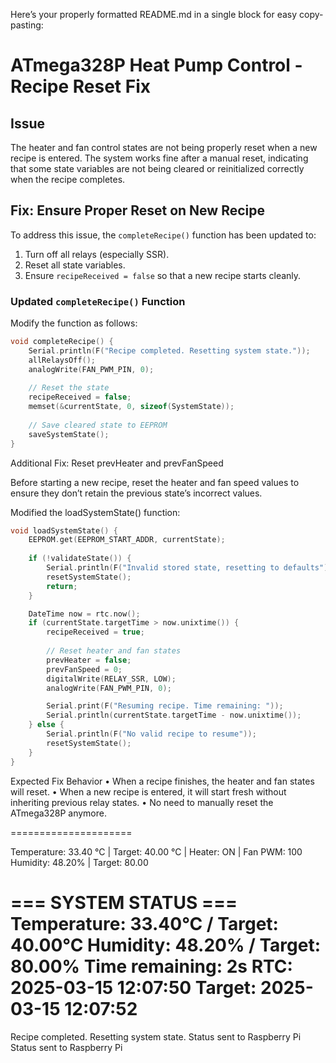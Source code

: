 Here’s your properly formatted README.md in a single block for easy copy-pasting:

# ATmega328P Heat Pump Control - Recipe Reset Fix

## Issue  
The heater and fan control states are not being properly reset when a new recipe is entered. The system works fine after a manual reset, indicating that some state variables are not being cleared or reinitialized correctly when the recipe completes.

## Fix: Ensure Proper Reset on New Recipe  
To address this issue, the `completeRecipe()` function has been updated to:  
1. Turn off all relays (especially SSR).  
2. Reset all state variables.  
3. Ensure `recipeReceived = false` so that a new recipe starts cleanly.  

### Updated `completeRecipe()` Function  
Modify the function as follows:  

```cpp
void completeRecipe() {
    Serial.println(F("Recipe completed. Resetting system state."));
    allRelaysOff();
    analogWrite(FAN_PWM_PIN, 0);
    
    // Reset the state
    recipeReceived = false;
    memset(&currentState, 0, sizeof(SystemState));
    
    // Save cleared state to EEPROM
    saveSystemState();
}
```

Additional Fix: Reset prevHeater and prevFanSpeed

Before starting a new recipe, reset the heater and fan speed values to ensure they don’t retain the previous state’s incorrect values.

Modified the loadSystemState() function:

```cpp
void loadSystemState() {
    EEPROM.get(EEPROM_START_ADDR, currentState);
    
    if (!validateState()) {
        Serial.println(F("Invalid stored state, resetting to defaults"));
        resetSystemState();
        return;
    }

    DateTime now = rtc.now();
    if (currentState.targetTime > now.unixtime()) {
        recipeReceived = true;
        
        // Reset heater and fan states
        prevHeater = false;
        prevFanSpeed = 0;
        digitalWrite(RELAY_SSR, LOW);
        analogWrite(FAN_PWM_PIN, 0);

        Serial.print(F("Resuming recipe. Time remaining: "));
        Serial.println(currentState.targetTime - now.unixtime());
    } else {
        Serial.println(F("No valid recipe to resume"));
        resetSystemState();
    }
}
```

Expected Fix Behavior
	•	When a recipe finishes, the heater and fan states will reset.
	•	When a new recipe is entered, it will start fresh without inheriting previous relay states.
	•	No need to manually reset the ATmega328P anymore.




=====================

Temperature: 33.40 °C | Target: 40.00 °C | Heater: ON | Fan PWM: 100
Humidity: 48.20% | Target: 80.00

=== SYSTEM STATUS ===
Temperature: 33.40°C / Target: 40.00°C
Humidity: 48.20% / Target: 80.00%
Time remaining: 2s
RTC: 2025-03-15 12:07:50
Target: 2025-03-15 12:07:52
=====================

Recipe completed. Resetting system state.
Status sent to Raspberry Pi
Status sent to Raspberry Pi
